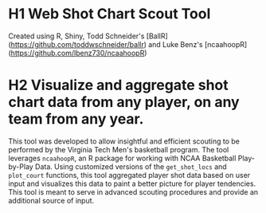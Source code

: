 # H1 Web Shot Chart Scout Tool
Created using R, Shiny, Todd Schneider's [BallR] (https://github.com/toddwschneider/ballr) and Luke Benz's [ncaahoopR] (https://github.com/lbenz730/ncaahoopR) 

# H2 Visualize and aggregate shot chart data from any player, on any team from any year.

This tool was developed to allow insightful and efficient scouting to be performed by the Virginia Tech Men's basketball program. The tool leverages `ncaahoopR`, an R package for working with NCAA Basketball Play-by-Play Data. Using customized versions of the `get_shot_locs` and `plot_court` functions, this tool aggregated player shot data based on user input and visualizes this data to paint a better picture for player tendencies. This tool is meant to serve in advanced scouting procedures and provide an additional source of input.

